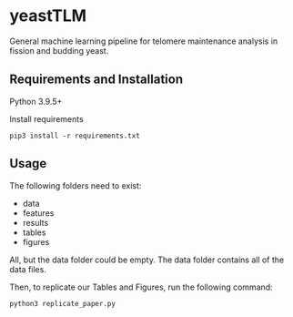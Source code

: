 # yeastTLM
General machine learning pipeline for telomere maintenance analysis in fission and budding yeast.

## Requirements and Installation
Python 3.9.5+

Install requirements
```
pip3 install -r requirements.txt
```

## Usage
The following folders need to exist: 

- data 
- features
- results
- tables
- figures

All, but the data folder could be empty. The data folder contains all of the data files.

Then, to replicate our Tables and Figures, run the following command:
```
python3 replicate_paper.py
```
